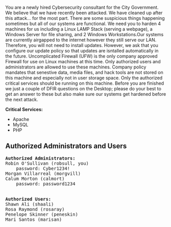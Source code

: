 <!-- Put your comments/additions to the normal ReadMe here! -->
<p>
	You are a newly hired Cybersecurity consultant for the City Government. We believe that we have recently been attacked.
	We have cleaned up after this attack... for the most part. There are some suspicious things happening sometimes but all of our systems are functional. We need you to harden 4 machines for us including a Linux LAMP Stack (serving a webpage), a Windows Server for file sharing, and 2 Windows Workstations.Our systems are currently airgapped to the internet however they still serve our LAN. Therefore, you will not need to install updates. However, we ask that you configure our update policy so that updates are isntalled automatically in the future. Uncomplicated Firewall (UFW) is the only company approved Firewall for use on Linux machines at this time.  Only authorized users and administrators are allowed to use these machines. Company policy mandates that senestive data, media files, and hack tools are not stored on this machine and especially not in user storage space. Only the authorized critical services should be running on this machine. Before you are finished we just a couple of DFIR questions on the Desktop; please do your best to get an answer to these but also make sure our systems get hardened before the next attack. 

</p>


<!-- Put your critical services here! -->
<p><b>Critical Services:</b></p>
<ul>
	<li>Apache</li>
	<li>MySQL</li>
	<li>PHP</li>
</ul>

<!-- Put your users here! -->
<h2>Authorized Administrators and Users</h2>

<pre>
<b>Authorized Administrators:</b>
Robin O'Sullivan (robsull, you)
	password: Cyber1234!
Morgan Villarreal (morgvill)
Calum Morton (calmort)
	password: password1234


<b>Authorized Users:</b>
Shawn Ali (shaali)
Rosa Raymond (rosaray)
Penelope Skinner (peneskin)
Mari Santos (marisan)
</pre> 
